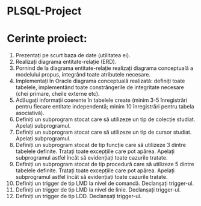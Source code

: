  # PLSQL-Project

# Cerinte proiect:
1. Prezentați pe scurt baza de date (utilitatea ei).
2. Realizați diagrama entitate-relație (ERD).
3. Pornind de la diagrama entitate-relație realizați diagrama conceptuală a modelului propus, integrând toate atributele necesare.
4. Implementați în Oracle diagrama conceptuală realizată: definiți toate tabelele, implementând toate constrângerile de integritate necesare (chei primare, cheile externe etc).
5. Adăugați informații coerente în tabelele create (minim 3-5 înregistrări pentru fiecare entitate independentă; minim 10 înregistrări pentru tabela asociativă).
6. Definiți un subprogram stocat care să utilizeze un tip de colecție studiat. Apelați subprogramul.
7. Definiți un subprogram stocat care să utilizeze un tip de cursor studiat. Apelați subprogramul.
8. Definiți un subprogram stocat de tip funcție care să utilizeze 3 dintre tabelele definite. Tratați toate excepțiile care pot apărea. Apelați subprogramul astfel încât să evidențiați toate cazurile tratate.
9. Definiți un subprogram stocat de tip procedură care să utilizeze 5 dintre tabelele definite. Tratați toate excepțiile care pot apărea. Apelați subprogramul astfel încât să evidențiați toate cazurile tratate.
10. Definiți un trigger de tip LMD la nivel de comandă. Declanșați trigger-ul.
11. Definiți un trigger de tip LMD la nivel de linie. Declanșați trigger-ul.
12. Definiți un trigger de tip LDD. Declanșați trigger-ul.
